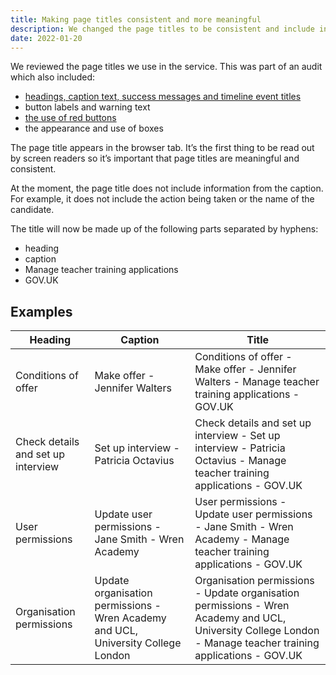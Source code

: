```yaml
---
title: Making page titles consistent and more meaningful
description: We changed the page titles to be consistent and include information from the captions.
date: 2022-01-20
---
```


We reviewed the page titles we use in the service. This was part of an audit which also included:

- [headings, caption text, success messages and timeline event titles](/manage-teacher-training-applications/changes-to-headings-caption-text-success-messages-and-timeline-event-titles/)
- button labels and warning text
- [the use of red buttons](/manage-teacher-training-applications/changing-the-way-we-use-red-warning-buttons/)
- the appearance and use of boxes

The page title appears in the browser tab. It’s the first thing to be read out by screen readers so it’s important that page titles are meaningful and consistent.

At the moment, the page title does not include information from the caption. For example, it does not include the action being taken or the name of the candidate.

The title will now be made up of the following parts separated by hyphens:

- heading
- caption
- Manage teacher training applications
- GOV.UK

## Examples

| Heading | Caption | Title |
|------------|----------|----------|
| Conditions of offer | Make offer - Jennifer Walters | Conditions of offer - Make offer - Jennifer Walters - Manage teacher training applications - GOV.UK |
| Check details and set up interview | Set up interview - Patricia Octavius | Check details and set up interview - Set up interview - Patricia Octavius - Manage teacher training applications - GOV.UK |
| User permissions | Update user permissions - Jane Smith - Wren Academy | User permissions - Update user permissions - Jane Smith - Wren Academy - Manage teacher training applications - GOV.UK |
| Organisation permissions | Update organisation permissions - Wren Academy and UCL, University College London | Organisation permissions - Update organisation permissions - Wren Academy and UCL, University College London - Manage teacher training applications - GOV.UK |
